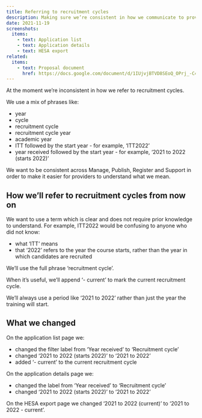 ```yaml
---
title: Referring to recruitment cycles
description: Making sure we’re consistent in how we communicate to providers about recruitment cycles
date: 2021-11-19
screenshots:
  items:
    - text: Application list
    - text: Application details
    - text: HESA export
related:
  items:
    - text: Proposal document
      href: https://docs.google.com/document/d/1IUjvjBTVD8SEoQ_OPrj_-C4FCGUR4l-uG7O5YVTDpb0/edit#heading=h.zgp75gcsaiv6
---
```


At the moment we’re inconsistent in how we refer to recruitment cycles.

We use a mix of phrases like:

- year
- cycle
- recruitment cycle
- recruitment cycle year
- academic year
- ITT followed by the start year - for example, ‘ITT2022’
- year received followed by the start year - for example, ‘2021 to 2022 (starts 2022)’

We want to be consistent across Manage, Publish, Register and Support in order to make it easier for providers to understand what we mean.

## How we’ll refer to recruitment cycles from now on

We want to use a term which is clear and does not require prior knowledge to understand. For example, ITT2022 would be confusing to anyone who did not know:

- what ‘ITT’ means
- that ‘2022’ refers to the year the course starts, rather than the year in which candidates are recruited

We’ll use the full phrase ‘recruitment cycle’.

When it’s useful, we’ll append ‘- current’ to mark the current recruitment cycle.

We’ll always use a period like ‘2021 to 2022’ rather than just the year the training will start.

## What we changed

On the application list page we:

- changed the filter label from ‘Year received’ to ‘Recruitment cycle’
- changed ‘2021 to 2022 (starts 2022)’ to ‘2021 to 2022’
- added ‘- current’ to the current recruitment cycle

On the application details page we:

- changed the label from ‘Year received’ to ‘Recruitment cycle’
- changed ‘2021 to 2022 (starts 2022)’ to ‘2021 to 2022’

On the HESA export page we changed ‘2021 to 2022 (current)’ to ‘2021 to 2022 - current’.



